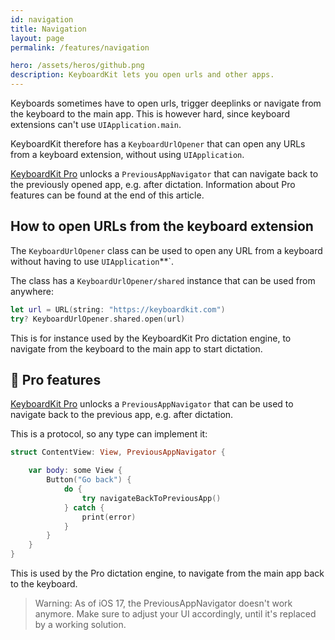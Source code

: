 ```yaml
---
id: navigation
title: Navigation
layout: page
permalink: /features/navigation

hero: /assets/heros/github.png
description: KeyboardKit lets you open urls and other apps.
---
```


Keyboards sometimes have to open urls, trigger deeplinks or navigate from the keyboard to the main app. This is however hard, since keyboard extensions can't use `UIApplication.main`.

KeyboardKit therefore has a ``KeyboardUrlOpener`` that can open any URLs from a keyboard extension, without using `UIApplication`.

[KeyboardKit Pro][Pro] unlocks a `PreviousAppNavigator` that can navigate back to the previously opened app, e.g. after dictation. Information about Pro features can be found at the end of this article.



## How to open URLs from the keyboard extension

The ``KeyboardUrlOpener`` class can be used to open any URL from a keyboard without having to use `UIApplication`**`.

The class has a ``KeyboardUrlOpener/shared`` instance that can be used from anywhere:

```swift
let url = URL(string: "https://keyboardkit.com")
try? KeyboardUrlOpener.shared.open(url)
```

This is for instance used by the KeyboardKit Pro dictation engine, to navigate from the keyboard to the main app to start dictation.



## 👑 Pro features

[KeyboardKit Pro][Pro] unlocks a `PreviousAppNavigator` that can be used to navigate back to the previous app, e.g. after dictation.

This is a protocol, so any type can implement it:

```swift
struct ContentView: View, PreviousAppNavigator {

    var body: some View {
        Button("Go back") {
            do {
                try navigateBackToPreviousApp()
            } catch {
                print(error)
            }
        }
    }
}
```

This is used by the Pro dictation engine, to navigate from the main app back to the keyboard.

> Warning: As of iOS 17, the PreviousAppNavigator doesn't work anymore. Make sure to adjust your UI accordingly, until it's replaced by a working solution.


[Pro]: /pro   
